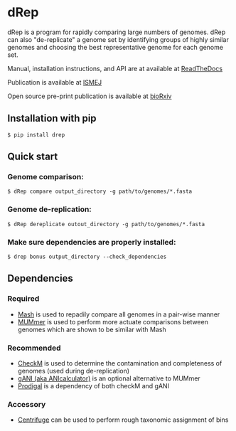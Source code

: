 # dRep

dRep is a program for rapidly comparing large numbers of genomes. dRep can also "de-replicate" a genome set by identifying groups of highly similar genomes and choosing the best representative genome for each genome set.

Manual, installation instructions, and API are at available at
[ReadTheDocs](http://drep.readthedocs.io/en/master/)

Publication is available at
[ISMEJ](http://www.nature.com/ismej/journal/vaop/ncurrent/full/ismej2017126a.html)

Open source pre-print publication is available at
[bioRxiv](https://doi.org/10.1101/108142)

## Installation with pip
```
$ pip install drep
```

## Quick start

### Genome comparison:
```
$ dRep compare output_directory -g path/to/genomes/*.fasta
```

### Genome de-replication:
```
$ dRep dereplicate outout_directory -g path/to/genomes/*.fasta
```

### Make sure dependencies are properly installed:
```
$ drep bonus output_directory --check_dependencies
```

## Dependencies
### Required
* [Mash](https://genomebiology.biomedcentral.com/articles/10.1186/s13059-016-0997-x) is used to repadily compare all genomes in a pair-wise manner
* [MUMmer](http://mummer.sourceforge.net/) is used to perform more actuate comparisons between genomes which are shown to be similar with Mash

### Recommended
* [CheckM](http://ecogenomics.github.io/CheckM/) is used to determine the contamination and completeness of genomes (used during de-replication)
* [gANI (aka ANIcalculator)](https://ani.jgi-psf.org/html/download.php?) is an optional alternative to MUMmer
* [Prodigal](http://prodigal.ornl.gov/) is a dependency of both checkM and gANI

### Accessory
* [Centrifuge](https://omictools.com/centrifuge-tool) can be used to perform rough taxonomic assignment of bins
